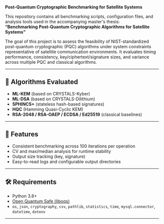 **Post-Quantum Cryptographic Benchmarking for Satellite Systems**

This repository contains all benchmarking scripts, configuration files, and analysis tools used in the accompanying master's thesis:  
**“Benchmarking Post-Quantum Cryptographic Algorithms for Satellite Systems”**

The goal of this project is to assess the feasibility of NIST-standardized post-quantum cryptographic (PQC) algorithms under system constraints representative of satellite communication environments. It evaluates timing performance, consistency, key/ciphertext/signature sizes, and variance across multiple PQC and classical algorithms.

---

## 📌 Algorithms Evaluated

- **ML-KEM** (based on CRYSTALS-Kyber)
- **ML-DSA** (based on CRYSTALS-Dilithium)
- **SPHINCS+** (stateless hash-based signatures)
- **HQC** (Hamming Quasi-Cyclic KEM)
- **RSA-2048 / RSA-OAEP / ECDSA / Ed25519** (classical baselines)

---

## 🔬 Features

- Consistent benchmarking across 100 iterations per operation
- CV and max/median analysis for runtime stability
- Output size tracking (key, signature)
- Easy-to-read logs and configurable output directories

---

## 🛠️ Requirements

- Python 3.8+
- [Open Quantum Safe (liboqs)](https://openquantumsafe.org/)
- `os`, `json`, `cryptography`, `csv`, `pathlib`, `statistics`, `time`, `mysql.connector`, `datetime`, `dotenv`

---
